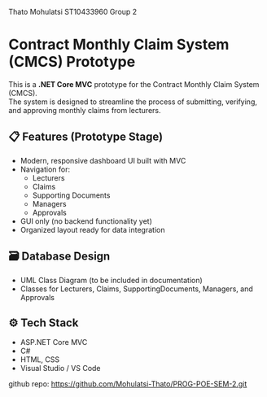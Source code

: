 Thato Mohulatsi
ST10433960
Group 2

# Contract Monthly Claim System (CMCS) Prototype

This is a **.NET Core MVC** prototype for the Contract Monthly Claim System (CMCS).  
The system is designed to streamline the process of submitting, verifying, and approving monthly claims from lecturers.



## 📋 Features (Prototype Stage)

- Modern, responsive dashboard UI built with MVC
- Navigation for:
  - Lecturers
  - Claims
  - Supporting Documents
  - Managers
  - Approvals
- GUI only (no backend functionality yet)
- Organized layout ready for data integration



## 🗃 Database Design

- UML Class Diagram (to be included in documentation)
- Classes for Lecturers, Claims, SupportingDocuments, Managers, and Approvals



## ⚙️ Tech Stack

- ASP.NET Core MVC
- C#
- HTML, CSS
- Visual Studio / VS Code

github repo: https://github.com/Mohulatsi-Thato/PROG-POE-SEM-2.git